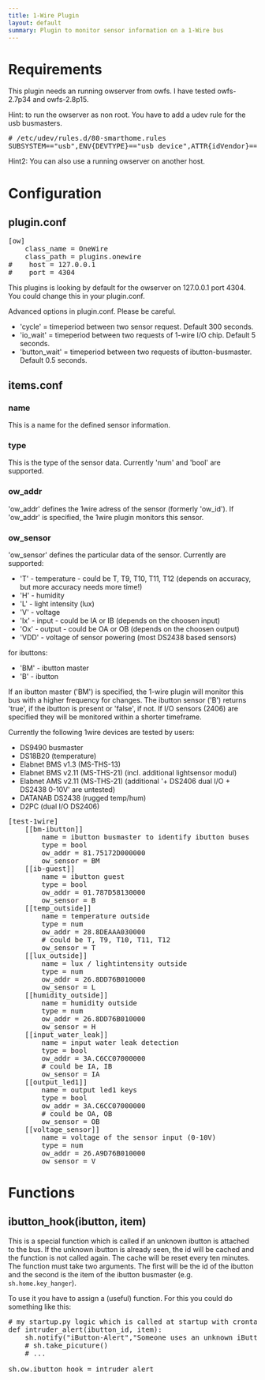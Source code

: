 ```yaml
---
title: 1-Wire Plugin
layout: default
summary: Plugin to monitor sensor information on a 1-Wire bus
---
```


Requirements
============
This plugin needs an running owserver from owfs. I have tested owfs-2.7p34 and owfs-2.8p15.

Hint: to run the owserver as non root. You have to add a udev rule for the usb busmasters.
<pre># /etc/udev/rules.d/80-smarthome.rules
SUBSYSTEM=="usb",ENV{DEVTYPE}=="usb_device",ATTR{idVendor}=="04fa", ATTR{idProduct}=="2490",GROUP="smarthome",MODE="0660"
</pre>

Hint2: You can also use a running owserver on another host.

Configuration
=============

plugin.conf
-----------
<pre>
[ow]
    class_name = OneWire
    class_path = plugins.onewire
#    host = 127.0.0.1
#    port = 4304
</pre>

This plugins is looking by default for the owserver on 127.0.0.1 port 4304. You could change this in your plugin.conf.

Advanced options in plugin.conf. Please be careful.
* 'cycle' = timeperiod between two sensor request. Default 300 seconds.
* 'io_wait' = timeperiod between two requests of 1-wire I/O chip. Default 5 seconds.
* 'button_wait' = timeperiod between two requests of ibutton-busmaster. Default 0.5 seconds.
 


items.conf
--------------

### name
This is a name for the defined sensor information. 
 
### type
This is the type of the sensor data. Currently 'num' and 'bool' are supported.

### ow_addr
'ow_addr' defines the 1wire adress of the sensor (formerly 'ow_id'). If 'ow_addr' is specified, the 1wire plugin monitors this sensor.

### ow_sensor
'ow_sensor' defines the particular data of the sensor. Currently are supported:

* 'T' - temperature - could be T, T9, T10, T11, T12 (depends on accuracy, but more accuracy needs more time!)
* 'H' - humidity
* 'L' - light intensity (lux)
* 'V' - voltage
* 'Ix' - input - could be IA or IB (depends on the choosen input)
* 'Ox' - output - could be OA or OB (depends on the choosen output)
* 'VDD' - voltage of sensor powering (most DS2438 based sensors)

for ibuttons:

* 'BM' - ibutton master
* 'B' - ibutton

If an ibutton master ('BM') is specified, the 1-wire plugin will monitor this bus with a higher frequency for changes.
The ibutton sensor ('B') returns 'true', if the ibutton is present or 'false', if not.
If I/O sensors (2406) are specified they will be monitored within a shorter timeframe.

Currently the following 1wire devices are tested by users:

* DS9490 busmaster
* DS18B20 (temperature)
* Elabnet BMS v1.3  (MS-THS-13)
* Elabnet BMS v2.11 (MS-THS-21) (incl. additional lightsensor modul) 
* Elabnet AMS v2.11 (MS-THS-21) (additional '+ DS2406 dual I/O + DS2438 0-10V' are untested)
* DATANAB DS2438 (rugged temp/hum)
* D2PC (dual I/O DS2406)

<pre>
[test-1wire]
    [[bm-ibutton]]
        name = ibutton busmaster to identify ibutton buses
        type = bool
        ow_addr = 81.75172D000000
        ow_sensor = BM
    [[ib-guest]]
        name = ibutton guest
        type = bool
        ow_addr = 01.787D58130000
        ow_sensor = B
    [[temp_outside]]
        name = temperature outside
        type = num
        ow_addr = 28.8DEAAA030000
        # could be T, T9, T10, T11, T12
        ow_sensor = T
    [[lux_outside]]
        name = lux / lightintensity outside
        type = num
        ow_addr = 26.8DD76B010000
        ow_sensor = L
    [[humidity_outside]]
        name = humidity outside
        type = num
        ow_addr = 26.8DD76B010000
        ow_sensor = H
    [[input_water_leak]]
        name = input water leak detection
        type = bool
        ow_addr = 3A.C6CC07000000
        # could be IA, IB
        ow_sensor = IA
    [[output_led1]]
        name = output led1 keys
        type = bool
        ow_addr = 3A.C6CC07000000
        # could be OA, OB
        ow_sensor = OB
    [[voltage_sensor]]
        name = voltage of the sensor input (0-10V)
        type = num
        ow_addr = 26.A9D76B010000
        ow_sensor = V
</pre>

Functions
=========

ibutton_hook(ibutton, item)
--------------------------------

This is a special function which is called if an unknown ibutton is attached to the bus.
If the unknown ibutton is already seen, the id will be cached and the function is not called again. The cache will be reset every ten minutes.
The function must take two arguments. The first will be the id of the ibutton and the second is the item of the ibutton busmaster (e.g. `sh.home.key_hanger`).

To use it you have to assign a (useful) function. For this you could do something like this:

<pre># my startup.py logic which is called at startup with crontab = init
def intruder_alert(ibutton_id, item):
    sh.notify("iButton-Alert","Someone uses an unknown iButton ({0}) at {1}".format(ibutton_id, item))
    # sh.take_picuture()
    # ...

sh.ow.ibutton_hook = intruder_alert</pre>


